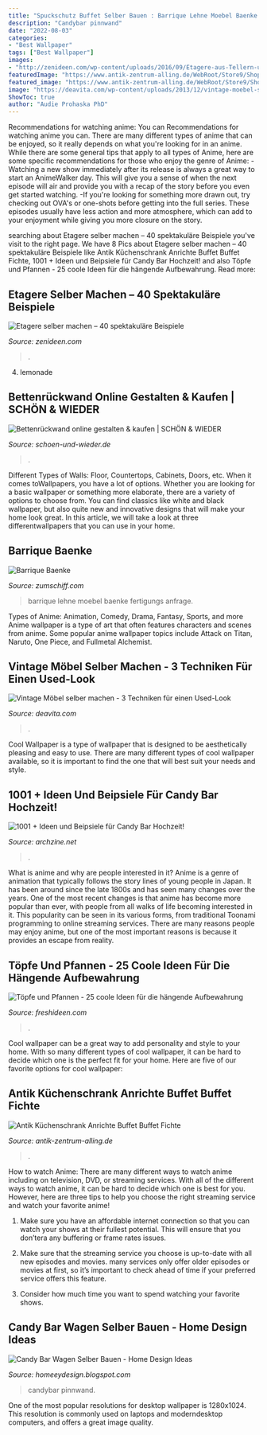 ```yaml
---
title: "Spuckschutz Buffet Selber Bauen : Barrique Lehne Moebel Baenke Fertigungs Anfrage"
description: "Candybar pinnwand"
date: "2022-08-03"
categories:
- "Best Wallpaper"
tags: ["Best Wallpaper"]
images:
- "http://zenideen.com/wp-content/uploads/2016/09/Etagere-aus-Tellern-und-Gl%C3%A4sern-800x845.jpg"
featuredImage: "https://www.antik-zentrum-alling.de/WebRoot/Store9/Shops/62047057/4F67/42C6/A9B1/2566/C822/C0A8/28BB/B5C4/Untitled_1.jpg"
featured_image: "https://www.antik-zentrum-alling.de/WebRoot/Store9/Shops/62047057/4F67/42C6/A9B1/2566/C822/C0A8/28BB/B5C4/Untitled_1.jpg"
image: "https://deavita.com/wp-content/uploads/2013/12/vintage-moebel-selber-machen-beistelltisch-paddel-weiss-streifen-tapete.jpg"
ShowToc: true
author: "Audie Prohaska PhD"
---
```



Recommendations for watching anime: You can
Recommendations for watching anime you can. There are many different types of anime that can be enjoyed, so it really depends on what you're looking for in an anime. While there are some general tips that apply to all types of Anime, here are some specific recommendations for those who enjoy the genre of Anime: 
-Watching a new show immediately after its release is always a great way to start an AnimeWalker day. This will give you a sense of when the next episode will air and provide you with a recap of the story before you even get started watching. 
-If you're looking for something more drawn out, try checking out OVA's or one-shots before getting into the full series. These episodes usually have less action and more atmosphere, which can add to your enjoyment while giving you more closure on the story.

	

		
searching about Etagere selber machen – 40 spektakuläre Beispiele you've visit to the right page. We have 8 Pics about Etagere selber machen – 40 spektakuläre Beispiele like Antik Küchenschrank Anrichte Buffet Buffet Fichte, 1001 + Ideen und Beipsiele für Candy Bar Hochzeit! and also Töpfe und Pfannen - 25 coole Ideen für die hängende Aufbewahrung. Read more:
		
    
## Etagere Selber Machen – 40 Spektakuläre Beispiele

<img loading=lazy src="http://zenideen.com/wp-content/uploads/2016/09/Etagere-aus-Tellern-und-Gl%C3%A4sern-800x845.jpg" onerror="this.onerror=null;this.src='https://tse1.mm.bing.net/th?id=OIP.Vamc1HVeth-r6kSHwfurpgHaH0&amp;pid=15.1';" alt="Etagere selber machen – 40 spektakuläre Beispiele">

_Source: zenideen.com_

>. 

	

4. lemonade 

    
## Bettenrückwand Online Gestalten &amp; Kaufen | SCHÖN &amp; WIEDER

<img loading=lazy src="https://schoen-und-wieder.de/media/wysiwyg/bettenrueckwand.jpg" onerror="this.onerror=null;this.src='https://tse3.mm.bing.net/th?id=OIP.M-Z1PJHOjm1bMP4_0D4ZOwHaFj&amp;pid=15.1';" alt="Bettenrückwand online gestalten &amp; kaufen | SCHÖN &amp; WIEDER">

_Source: schoen-und-wieder.de_

>. 

	

Different Types of Walls: Floor, Countertops, Cabinets, Doors, etc.
When it comes toWallpapers, you have a lot of options. Whether you are looking for a basic wallpaper or something more elaborate, there are a variety of options to choose from. You can find classics like white and black wallpaper, but also quite new and innovative designs that will make your home look great. In this article, we will take a look at three differentwallpapers that you can use in your home.

    
## Barrique Baenke

<img loading=lazy src="https://www.zumschiff.com/moebel/_data/_files/barrique/bank_lehne.jpg" onerror="this.onerror=null;this.src='https://tse1.mm.bing.net/th?id=OIP.HGK0vuDhmqG73LPSzZPDbAHaEu&amp;pid=15.1';" alt="Barrique Baenke">

_Source: zumschiff.com_

>barrique lehne moebel baenke fertigungs anfrage. 

	

Types of Anime: Animation, Comedy, Drama, Fantasy, Sports, and more
Anime wallpaper is a type of art that often features characters and scenes from anime. Some popular anime wallpaper topics include Attack on Titan, Naruto, One Piece, and Fullmetal Alchemist.

    
## Vintage Möbel Selber Machen - 3 Techniken Für Einen Used-Look

<img loading=lazy src="https://deavita.com/wp-content/uploads/2013/12/vintage-moebel-selber-machen-beistelltisch-paddel-weiss-streifen-tapete.jpg" onerror="this.onerror=null;this.src='https://tse3.mm.bing.net/th?id=OIP.EnZoGO1oN1J_-hUq712_PgHaGK&amp;pid=15.1';" alt="Vintage Möbel selber machen - 3 Techniken für einen Used-Look">

_Source: deavita.com_

>. 

	

Cool Wallpaper is a type of wallpaper that is designed to be aesthetically pleasing and easy to use. There are many different types of cool wallpaper available, so it is important to find the one that will best suit your needs and style.

    
## 1001 + Ideen Und Beipsiele Für Candy Bar Hochzeit!

<img loading=lazy src="https://archzine.net/wp-content/uploads/2020/10/candy-bar-süßigkeiten-ideen-hochzeit-im-garten-hochzeitsideen-hochzeitsfood-fingerfoos-tischdeko.jpg" onerror="this.onerror=null;this.src='https://tse3.mm.bing.net/th?id=OIP.54rGhsnucpa9bz6g5b6ungHaLq&amp;pid=15.1';" alt="1001 + Ideen und Beipsiele für Candy Bar Hochzeit!">

_Source: archzine.net_

>. 

	

What is anime and why are people interested in it?
Anime is a genre of animation that typically follows the story lines of young people in Japan. It has been around since the late 1800s and has seen many changes over the years. One of the most recent changes is that anime has become more popular than ever, with people from all walks of life becoming interested in it. This popularity can be seen in its various forms, from traditional Toonami programming to online streaming services. There are many reasons people may enjoy anime, but one of the most important reasons is because it provides an escape from reality.

    
## Töpfe Und Pfannen - 25 Coole Ideen Für Die Hängende Aufbewahrung

<img loading=lazy src="https://freshideen.com/wp-content/uploads/2014/01/töpfe-und-pfannen-metallene-deckenmbalken-weiß.jpg" onerror="this.onerror=null;this.src='https://tse3.mm.bing.net/th?id=OIP.m8WkKT98iP-QYxClXHT4-QHaJ3&amp;pid=15.1';" alt="Töpfe und Pfannen - 25 coole Ideen für die hängende Aufbewahrung">

_Source: freshideen.com_

>. 

	

Cool wallpaper can be a great way to add personality and style to your home. With so many different types of cool wallpaper, it can be hard to decide which one is the perfect fit for your home. Here are five of our favorite options for cool wallpaper: 

    
## Antik Küchenschrank Anrichte Buffet Buffet Fichte

<img loading=lazy src="https://www.antik-zentrum-alling.de/WebRoot/Store9/Shops/62047057/4F67/42C6/A9B1/2566/C822/C0A8/28BB/B5C4/Untitled_1.jpg" onerror="this.onerror=null;this.src='https://tse1.mm.bing.net/th?id=OIP.dttZAzs2XAefMaNK_S32ggHaLa&amp;pid=15.1';" alt="Antik Küchenschrank Anrichte Buffet Buffet Fichte">

_Source: antik-zentrum-alling.de_

>. 

	

How to watch Anime: There are many different ways to watch anime including on television, DVD, or streaming services.
With all of the different ways to watch anime, it can be hard to decide which one is best for you. However, here are three tips to help you choose the right streaming service and watch your favorite anime!
1. Make sure you have an affordable internet connection so that you can watch your shows at their fullest potential. This will ensure that you don’tera any buffering or frame rates issues.

2. Make sure that the streaming service you choose is up-to-date with all new episodes and movies. many services only offer older episodes or movies at first, so it’s important to check ahead of time if your preferred service offers this feature.

3. Consider how much time you want to spend watching your favorite shows.

    
## Candy Bar Wagen Selber Bauen - Home Design Ideas

<img loading=lazy src="https://www.shabby-it-yourself.de/wp-content/uploads/2017/02/Vintage_Shabby_Chic_Candy_Bar_Hochzeit_Wedding_38.jpg" onerror="this.onerror=null;this.src='https://tse2.mm.bing.net/th?id=OIP.1qQ42yS9m4Nb06qqDAitpAHaJE&amp;pid=15.1';" alt="Candy Bar Wagen Selber Bauen - Home Design Ideas">

_Source: homeeydesign.blogspot.com_

>candybar pinnwand. 

	

One of the most popular resolutions for desktop wallpaper is 1280x1024. This resolution is commonly used on laptops and moderndesktop computers, and offers a great image quality.

